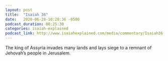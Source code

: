 ```yaml
---
layout: post
title:  "Isaiah 36"
date:   2020-06-28-10:20:36 -0500
podcast_duration: 00:25:30
categories: isaiah-explained
podcast_link: http://www.isaiahexplained.com/media/commentary/Isaiah36.mp3
---
```

The king of Assyria invades many lands and lays siege to a remnant of Jehovah’s people in Jerusalem.
